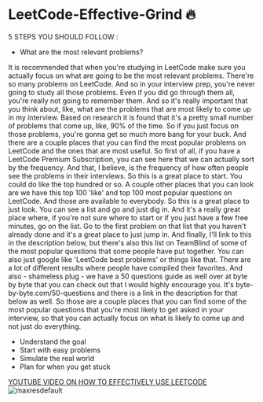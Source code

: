 # LeetCode-Effective-Grind :fire: 

5 STEPS YOU SHOULD FOLLOW :
* What are the most relevant problems?

It is recommended that when you're studying in LeetCode make sure you actually focus on what are going to be the most relevant problems. There're so many problems on LeetCode. And so in your interview prep, you're never going to study all those problems. Even if you did go through them all, you're really not going to remember them. And so it's really important that you think about, like, what are the problems that are most likely to come up in my interview. Based on research it is found that it's a pretty small number of problems that come up, like, 90% of the time. So if you just focus on those problems, you're gonna get so much more bang for your buck. And there are a couple places that you can find the most popular problems on LeetCode and the ones that are most useful. So first of all, if you have a LeetCode Premium Subscription, you can see here that we can actually sort by the frequency. And that, I believe, is the frequency of how often people see the problems in their interviews. So this is a great place to start. You could do like the top hundred or so. A couple other places that you can look are we have this top 100 'like' and top 100 most popular questions on LeetCode. And those are available to everybody. So this is a great place to just look. You can see a list and go and just dig in. And it's a really great place where, if you're not sure where to start or if you just have a few free minutes, go on the list. Go to the first problem on that list that you haven't already done and it's a great place to just jump in. And finally, I'll link to this in the description below, but there's also this list on TeamBlind of some of the most popular questions that some people have put together. You can also just google like 'LeetCode best problems' or things like that. There are a lot of different results where people have compiled their favorites. And also - shameless plug - we have a 50 questions guide as well over at byte by byte that you can check out that I would highly encourage you. It's byte-by-byte.com/50-questions and there is a link in the description for that below as well. So those are a couple places that you can find some of the most popular questions that you're most likely to get asked in your interview, so that you can actually focus on what is likely to come up and not just do everything.

* Understand the goal
* Start with easy problems
* Simulate the real world
* Plan for when you get stuck

[YOUTUBE VIDEO ON HOW TO EFFECTIVELY USE LEETCODE](https://youtu.be/GbyXxUDVeAo)
![maxresdefault](https://user-images.githubusercontent.com/72177954/132033772-772be30d-813a-4f3c-ba3a-3d3e58b40f3f.jpg)
